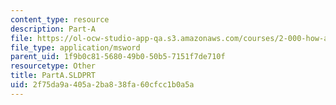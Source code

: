 ```yaml
---
content_type: resource
description: Part-A
file: https://ol-ocw-studio-app-qa.s3.amazonaws.com/courses/2-000-how-and-why-machines-work-spring-2002/2f75da9a405a2ba838fa60cfcc1b0a5a_PartA.SLDPRT
file_type: application/msword
parent_uid: 1f9b0c81-5680-49b0-50b5-7151f7de710f
resourcetype: Other
title: PartA.SLDPRT
uid: 2f75da9a-405a-2ba8-38fa-60cfcc1b0a5a
---
```

